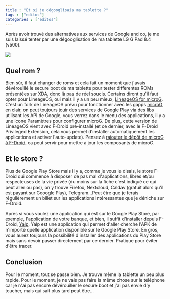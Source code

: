 ```yaml
---
title : "Et si je dégooglisais ma tablette ?"
tags : ["editos"]
categories : ["editos"]
---
```


Après avoir trouvé des alternatives aux services de Google and co, je me suis laissé tenter par une dégooglisation de ma tablette LG G Pad 8.4 (v500).

<img src="../../img/lineageosmicrog.jpeg">

## Quel rom ?

Bien sûr, il faut changer de roms et cela fait un moment que j'avais dévérouillé le secure boot de ma tablette pour tester diffèrentes ROMs présentées sur XDA, donc là pas de réel soucis. Certains diront qu'il faut opter pour LineageOS, oui mais il y a un peu mieux, [LineageOS for microG](https://lineage.microg.org/). C'est un fork de LineageOS prévu pour fonctionner avec les gapps [microG](https://microg.org/), en clair, on peut toujours jouir des services de Google Play via des libs utilisant les API de Google, vous verrez dans le menu des applications, il y a une icone Paramètres pour configurer microG. De plus, cette version de LineageOS vient avec F-Droid pré-installé (et ce dernier, avec le F-Droid Privileged Extension, cela vous permet d'installer automatiquement les applications et activer l'auto-update). Pensez à [rajouter le dépôt de microG à F-Droid](https://microg.org/download.html), ca peut servir pour mettre à jour les composants de microG.

## Et le store ?

Plus de Google Play Store mais il y a, comme je vous le disais, le store F-Droid qui commence à disposer de pas mal d'applications, libres et/ou respecteuses de la vie privée (du moins sur la fiche c'est indiqué ce qui peut aller ou pas), on y trouve Firefox, Nextcloud, Caldav (gratuit alors qu'il est payant sur Gooogle Play), Telegram...Peut être que je ferais régulièrement un billet sur les applications intéressantes que je déniche sur F-Droid.

Après si vous voulez une application qui est sur le Google Play Store, par exemple, l'application de votre banque, et bien, il suffit d'installer depuis F-Droid, [Yalp](https://f-droid.org/en/packages/com.github.yeriomin.yalpstore/). Yalp est une application qui permet d'aller cherche l'APK de n'importe quelle application disponible sur le Google Play Store. En gros, vous aurez toujours la possibilité d'installer des applications du Play Store mais sans devoir passer directement par ce dernier. Pratique pour éviter d'être tracer. 

## Conclusion

Pour le moment, tout se passe bien. Je trouve même la tablette un peu plus rapide. Pour le moment, je ne vais pas faire la même chose sur le téléphone car je n'ai pas encore dévérouiller le secure boot et j'ai pas envie d'y toucher, mais qui sait plus tard peut être...




